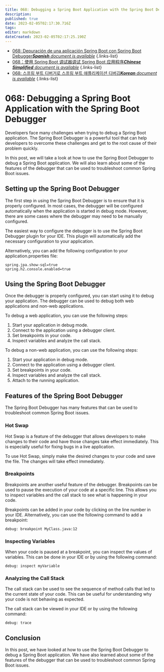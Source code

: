 ```yaml
---
title: 068: Debugging a Spring Boot Application with the Spring Boot Debugger
description: 
published: true
date: 2023-02-05T02:17:30.716Z
tags: 
editor: markdown
dateCreated: 2023-02-05T02:17:25.190Z
---
```


- [068: Depuración de una aplicación Spring Boot con Spring Boot Debugger***Spanish** document is available*](/es/Knowledge-base/Spring-Boot/Learning/068-debugging-a-spring-boot-application-with-the-spring-boot-debugger)
{.links-list}
- [068：使用 Spring Boot 调试器调试 Spring Boot 应用程序***Chinese Simplified** document is available*](/zh/Knowledge-base/Spring-Boot/Learning/068-debugging-a-spring-boot-application-with-the-spring-boot-debugger)
{.links-list}
- [068: 스프링 부트 디버거로 스프링 부트 애플리케이션 디버깅***Korean** document is available*](/ko/Knowledge-base/Spring-Boot/Learning/068-debugging-a-spring-boot-application-with-the-spring-boot-debugger)
{.links-list}


# 068: Debugging a Spring Boot Application with the Spring Boot Debugger

Developers face many challenges when trying to debug a Spring Boot application. The Spring Boot Debugger is a powerful tool that can help developers to overcome these challenges and get to the root cause of their problem quickly.

In this post, we will take a look at how to use the Spring Boot Debugger to debug a Spring Boot application. We will also learn about some of the features of the debugger that can be used to troubleshoot common Spring Boot issues.

## Setting up the Spring Boot Debugger

The first step in using the Spring Boot Debugger is to ensure that it is properly configured. In most cases, the debugger will be configured automatically when the application is started in debug mode. However, there are some cases where the debugger may need to be manually configured.

The easiest way to configure the debugger is to use the Spring Boot Debugger plugin for your IDE. This plugin will automatically add the necessary configuration to your application.

Alternatively, you can add the following configuration to your application.properties file:

```
spring.jpa.show-sql=true
spring.h2.console.enabled=true
```

## Using the Spring Boot Debugger

Once the debugger is properly configured, you can start using it to debug your application. The debugger can be used to debug both web applications and non-web applications.

To debug a web application, you can use the following steps:

1. Start your application in debug mode.
2. Connect to the application using a debugger client.
3. Set breakpoints in your code.
4. Inspect variables and analyze the call stack.

To debug a non-web application, you can use the following steps:

1. Start your application in debug mode.
2. Connect to the application using a debugger client.
3. Set breakpoints in your code.
4. Inspect variables and analyze the call stack.
5. Attach to the running application.

## Features of the Spring Boot Debugger

The Spring Boot Debugger has many features that can be used to troubleshoot common Spring Boot issues.

### Hot Swap

Hot Swap is a feature of the debugger that allows developers to make changes to their code and have those changes take effect immediately. This is especially useful for fixing bugs in a live application.

To use Hot Swap, simply make the desired changes to your code and save the file. The changes will take effect immediately.

### Breakpoints

Breakpoints are another useful feature of the debugger. Breakpoints can be used to pause the execution of your code at a specific line. This allows you to inspect variables and the call stack to see what is happening in your code.

Breakpoints can be added in your code by clicking on the line number in your IDE. Alternatively, you can use the following command to add a breakpoint:

```
debug: breakpoint MyClass.java:12
```

### Inspecting Variables

When your code is paused at a breakpoint, you can inspect the values of variables. This can be done in your IDE or by using the following command:

```
debug: inspect myVariable
```

### Analyzing the Call Stack

The call stack can be used to see the sequence of method calls that led to the current state of your code. This can be useful for understanding why your code is not behaving as expected.

The call stack can be viewed in your IDE or by using the following command:

```
debug: trace
```

## Conclusion

In this post, we have looked at how to use the Spring Boot Debugger to debug a Spring Boot application. We have also learned about some of the features of the debugger that can be used to troubleshoot common Spring Boot issues.